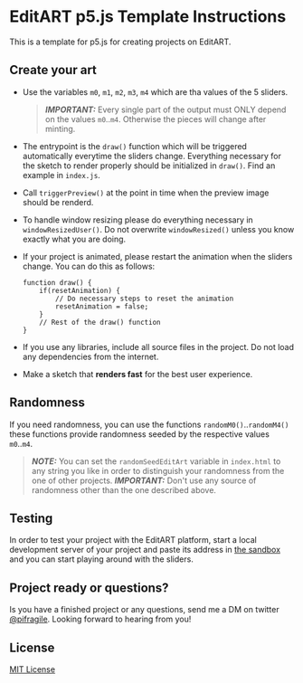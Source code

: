 # EditART p5.js Template Instructions

This is a template for p5.js for creating projects on EditART.

## Create your art

-   Use the variables `m0`, `m1`, `m2`, `m3`, `m4` which are tha values of the 5 sliders.
    > **_IMPORTANT:_** Every single part of the output must ONLY depend on the values `m0`..`m4`. Otherwise the pieces will change after minting.
-   The entrypoint is the `draw()` function which will be triggered automatically everytime the sliders change. Everything necessary for the sketch to render properly should be initialized in `draw()`. Find an example in `index.js`.
-   Call `triggerPreview()` at the point in time when the preview image should be renderd.
-   To handle window resizing please do everything necessary in `windowResizedUser()`. Do not overwrite `windowResized()` unless you know exactly what you are doing.
-   If your project is animated, please restart the animation when the sliders change. You can do this as follows:

    ```
    function draw() {
        if(resetAnimation) {
            // Do necessary steps to reset the animation
            resetAnimation = false;
        }
        // Rest of the draw() function
    }
    ```

-   If you use any libraries, include all source files in the project. Do not load any dependencies from the internet.

-   Make a sketch that **renders fast** for the best user experience.

## Randomness

If you need randomness, you can use the functions `randomM0()`..`randomM4()`
these functions provide randomness seeded by the respective values `m0`..`m4`.

> **_NOTE:_** You can set the `randomSeedEditArt` variable in `index.html` to any string you like in order to distinguish your randomness from the one of other projects.
> **_IMPORTANT:_** Don't use any source of randomness other than the one described above.

## Testing

In order to test your project with the EditART platform, start a local development server of your project and paste its address in [the sandbox](https://www.editart.xyz/sandbox) and you can start playing around with the sliders.

## Project ready or questions?

Is you have a finished project or any questions, send me a DM on twitter [@pifragile](https://twitter.com/pifragile). Looking forward to hearing from you!

## License

[MIT License](./LICENSE)
